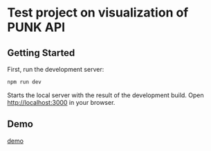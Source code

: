 # Test project on visualization of PUNK API

## Getting Started

First, run the development server:

```bash
npm run dev
```

Starts the local server with the result of the development build. Open [http://localhost:3000](http://localhost:3000) in your browser.

## Demo

[demo](https://vicuesoft-punkapi.vercel.app/)
